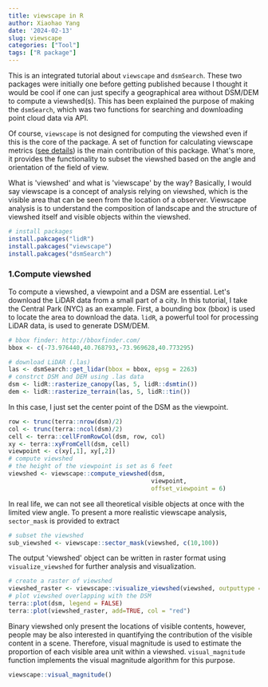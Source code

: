 ```yaml
---
title: viewscape in R
author: Xiaohao Yang
date: '2024-02-13'
slug: viewscape
categories: ["Tool"]
tags: ["R package"]
---
```


This is an integrated tutorial about `viewscape` and `dsmSearch`. These two packages were initially one before getting published because I thought it would be cool if one can just specify a geographical area without DSM/DEM to compute a viewshed(s). This has been explained the purpose of making the `dsmSearch`, which was two functions for searching and downloading point cloud data via API.

Of course, `viewscape` is not designed for computing the viewshed even if this is the core of the package. A set of function for calculating viewscape metrics ([see details](https://github.com/land-info-lab/viewscape/blob/master/README.md)) is the main contribution of this package. What's more, it provides the functionality to subset the viewshed based on the angle and orientation of the field of view. 

What is 'viewshed' and what is 'viewscape' by the way? Basically, I would say viewscape is a concept of analysis relying on viewshed, which is the visible area that can be seen from the  location of a observer. Viewscape analysis is to understand the composition of landscape and the structure of viewshed itself and visible objects within the viewshed.


```r
# install packages
install.pakcages("lidR")
install.pakcages("viewscape")
install.pakcages("dsmSearch")
```

### 1.Compute viewshed
To compute a viewshed, a viewpoint and a DSM are essential. Let's download the LiDAR data from a small part of a city. In this tutorial, I take the Central Park (NYC) as an example. First, a bounding box (bbox) is used to locate the area to download the data. `lidR`, a powerful tool for processing LiDAR data, is used to generate DSM/DEM.


```r
# bbox finder: http://bboxfinder.com/
bbox <- c(-73.976440,40.768793,-73.969628,40.773295)

# download LiDAR (.las) 
las <- dsmSearch::get_lidar(bbox = bbox, epsg = 2263)
# constrct DSM and DEM using .las data
dsm <- lidR::rasterize_canopy(las, 5, lidR::dsmtin())
dem <- lidR::rasterize_terrain(las, 5, lidR::tin())
```

In this case, I just set the center point of the DSM as the viewpoint. 


```r
row <- trunc(terra::nrow(dsm)/2)
col <- trunc(terra::ncol(dsm)/2)
cell <- terra::cellFromRowCol(dsm, row, col)
xy <- terra::xyFromCell(dsm, cell)
viewpoint <- c(xy[,1], xy[,2])
# compute viewshed
# the height of the viewpoint is set as 6 feet
viewshed <- viewscape::compute_viewshed(dsm,
                                        viewpoint,
                                        offset_viewpoint = 6)
```

In real life, we can not see all theoretical visible objects at once with the limited view angle. To present a more realistic viewscape analysis, `sector_mask` is provided to extract


```r
# subset the viewshed
sub_viewshed <- viewscape::sector_mask(viewshed, c(10,100))
```

The output 'viewshed' object can be written in raster format using `visualize_viewshed` for further analysis and visualization.


```r
# create a raster of viewshed
viewshed_raster <- viewscape::visualize_viewshed(viewshed, outputtype = "raster")
# plot viewshed overlapping with the DSM
terra::plot(dsm, legend = FALSE)
terra::plot(viewshed_raster, add=TRUE, col = "red")
```

Binary viewshed only present the locations of visible contents, however, people may be also interested in quantifying the contribution of the visible content in a scene. Therefore, visual magnitude is used to estimate the proportion of each visible area unit within a viewshed. `visual_magnitude` function implements the visual magnitude algorithm for this purpose.


```r
viewscape::visual_magnitude()
```

